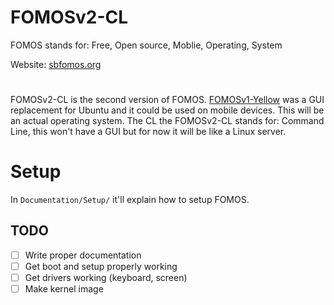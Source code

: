 # FOMOSv2-CL
FOMOS stands for: Free, Open source, Moblie, Operating, System

Website: [sbfomos.org](https://sbfomos.org/fomos)

#

FOMOSv2-CL is the second version of FOMOS.
[FOMOSv1-Yellow](https://github.com/NathanMcMillan54/FOMOSv1-Yellow) was a GUI replacement for Ubuntu and it could be used on mobile devices.
This will be an actual operating system. The CL the FOMOSv2-CL stands for: Command Line, this won't have a GUI but for now it will be like a Linux server.

# Setup
In ``Documentation/Setup/`` it'll explain how to setup FOMOS.


## TODO
- [ ] Write proper documentation
- [ ] Get boot and setup properly working
- [ ] Get drivers working (keyboard, screen)
- [ ] Make kernel image

